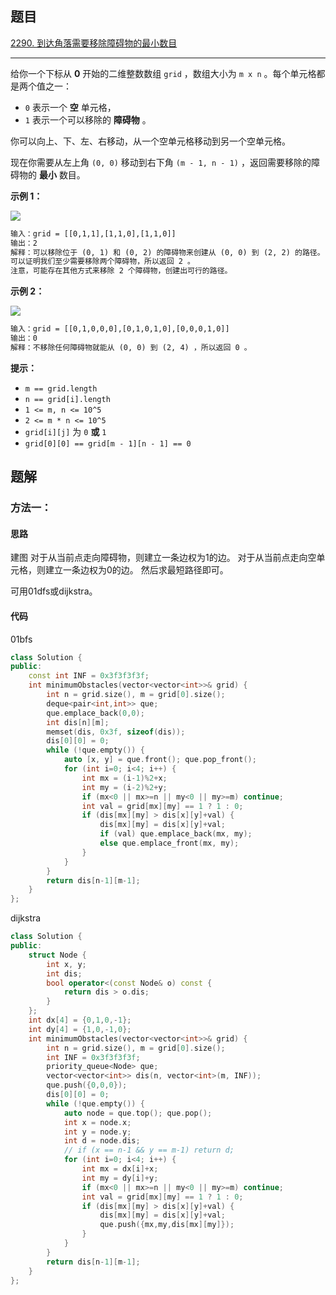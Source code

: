 ## 题目

[2290. 到达角落需要移除障碍物的最小数目](https://leetcode.cn/problems/minimum-obstacle-removal-to-reach-corner/)

---

给你一个下标从 **0** 开始的二维整数数组 `grid` ，数组大小为 `m x n` 。每个单元格都是两个值之一：

-   `0` 表示一个 **空** 单元格，
-   `1` 表示一个可以移除的 **障碍物** 。

你可以向上、下、左、右移动，从一个空单元格移动到另一个空单元格。

现在你需要从左上角 `(0, 0)` 移动到右下角 `(m - 1, n - 1)` ，返回需要移除的障碍物的 **最小** 数目。

  

**示例 1：**

![](https://assets.leetcode.com/uploads/2022/04/06/example1drawio-1.png)

```txt
输入：grid = [[0,1,1],[1,1,0],[1,1,0]]
输出：2
解释：可以移除位于 (0, 1) 和 (0, 2) 的障碍物来创建从 (0, 0) 到 (2, 2) 的路径。
可以证明我们至少需要移除两个障碍物，所以返回 2 。
注意，可能存在其他方式来移除 2 个障碍物，创建出可行的路径。
```

**示例 2：**

![](https://assets.leetcode.com/uploads/2022/04/06/example1drawio.png)

```txt
输入：grid = [[0,1,0,0,0],[0,1,0,1,0],[0,0,0,1,0]]
输出：0
解释：不移除任何障碍物就能从 (0, 0) 到 (2, 4) ，所以返回 0 。
```
  

**提示：**

-   `m == grid.length`
-   `n == grid[i].length`
-   `1 <= m, n <= 10^5`
-   `2 <= m * n <= 10^5`
-   `grid[i][j]` 为 `0` **或** `1`
-   `grid[0][0] == grid[m - 1][n - 1] == 0`

  

## 题解

### 方法一：

#### 思路

建图
对于从当前点走向障碍物，则建立一条边权为1的边。
对于从当前点走向空单元格，则建立一条边权为0的边。
然后求最短路径即可。

可用01dfs或dijkstra。


#### 代码
01bfs
``` cpp
class Solution {
public:
    const int INF = 0x3f3f3f3f;
    int minimumObstacles(vector<vector<int>>& grid) {
        int n = grid.size(), m = grid[0].size();
        deque<pair<int,int>> que; 
        que.emplace_back(0,0);
        int dis[n][m]; 
        memset(dis, 0x3f, sizeof(dis));
        dis[0][0] = 0;
        while (!que.empty()) {
            auto [x, y] = que.front(); que.pop_front();
            for (int i=0; i<4; i++) {
                int mx = (i-1)%2+x;
                int my = (i-2)%2+y;
                if (mx<0 || mx>=n || my<0 || my>=m) continue;
                int val = grid[mx][my] == 1 ? 1 : 0;
                if (dis[mx][my] > dis[x][y]+val) {
                    dis[mx][my] = dis[x][y]+val;
                    if (val) que.emplace_back(mx, my);
                    else que.emplace_front(mx, my);
                }
            }
        }
        return dis[n-1][m-1];
    }
};
```

dijkstra
```cpp
class Solution {
public:
    struct Node {
        int x, y;
        int dis;
        bool operator<(const Node& o) const {
            return dis > o.dis;
        }
    };
    int dx[4] = {0,1,0,-1};
    int dy[4] = {1,0,-1,0};
    int minimumObstacles(vector<vector<int>>& grid) {
        int n = grid.size(), m = grid[0].size();
        int INF = 0x3f3f3f3f;
        priority_queue<Node> que; 
        vector<vector<int>> dis(n, vector<int>(m, INF));
        que.push({0,0,0});
        dis[0][0] = 0;
        while (!que.empty()) {
            auto node = que.top(); que.pop();
            int x = node.x;
            int y = node.y;
            int d = node.dis;
            // if (x == n-1 && y == m-1) return d;
            for (int i=0; i<4; i++) {
                int mx = dx[i]+x;
                int my = dy[i]+y;
                if (mx<0 || mx>=n || my<0 || my>=m) continue;
                int val = grid[mx][my] == 1 ? 1 : 0;
                if (dis[mx][my] > dis[x][y]+val) {
                    dis[mx][my] = dis[x][y]+val;
                    que.push({mx,my,dis[mx][my]});
                }
            }
        }
        return dis[n-1][m-1];
    }
};
```
